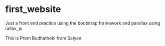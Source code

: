 # first_website
Just a front end practice using the bootstrap framework and parallax using rallax_js


This is Prem Budhathoki from Salyan

